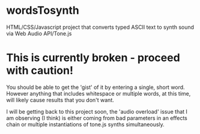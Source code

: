 # wordsTosynth
HTML/CSS/Javascript project that converts typed ASCII text to synth sound via Web Audio API/Tone.js

<h1><strong>This is currently broken - proceed with caution!</strong></h1>

You should be able to get the 'gist' of it by entering a single, short word.  However anything that includes whitespace or multiple words, at this time, will likely cause results that you don't want. 

I will be getting back to this project soon, the 'audio overload' issue that I am observing (I think) is either coming from bad parameters in an effects chain or multiple instantiations of tone.js synths simultaneously.  

